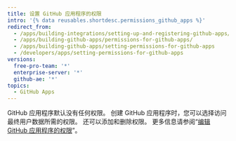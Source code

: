 ```yaml
---
title: 设置 GitHub 应用程序的权限
intro: '{% data reusables.shortdesc.permissions_github_apps %}'
redirect_from:
  - /apps/building-integrations/setting-up-and-registering-github-apps/about-permissions-for-github-apps/
  - /apps/building-github-apps/permissions-for-github-apps/
  - /apps/building-github-apps/setting-permissions-for-github-apps
  - /developers/apps/setting-permissions-for-github-apps
versions:
  free-pro-team: '*'
  enterprise-server: '*'
  github-ae: '*'
topics:
  - GitHub Apps
---
```


GitHub 应用程序默认没有任何权限。 创建 GitHub 应用程序时，您可以选择访问最终用户数据所需的权限。 还可以添加和删除权限。 更多信息请参阅“[编辑 GitHub 应用程序的权限](/apps/managing-github-apps/editing-a-github-app-s-permissions/)”。
